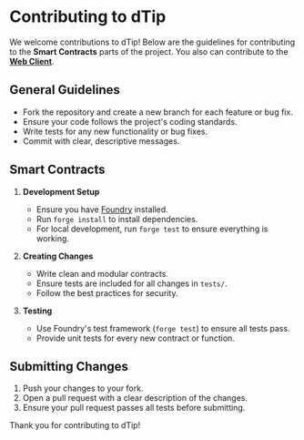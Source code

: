 # Contributing to dTip

We welcome contributions to dTip! Below are the guidelines for contributing to the **Smart Contracts** parts of the project.
You also can contribute to the [**Web Client**](https://github.com/LinkTrue/linktrue_client).
## General Guidelines
- Fork the repository and create a new branch for each feature or bug fix.
- Ensure your code follows the project's coding standards.
- Write tests for any new functionality or bug fixes.
- Commit with clear, descriptive messages.

## Smart Contracts

1. **Development Setup**
   - Ensure you have [Foundry](https://getfoundry.sh/) installed.
   - Run `forge install` to install dependencies.
   - For local development, run `forge test` to ensure everything is working.

2. **Creating Changes**
   - Write clean and modular contracts.
   - Ensure tests are included for all changes in `tests/`.
   - Follow the best practices for security.

3. **Testing**
   - Use Foundry's test framework (`forge test`) to ensure all tests pass.
   - Provide unit tests for every new contract or function.

## Submitting Changes

1. Push your changes to your fork.
2. Open a pull request with a clear description of the changes.
3. Ensure your pull request passes all tests before submitting.

Thank you for contributing to dTip!
